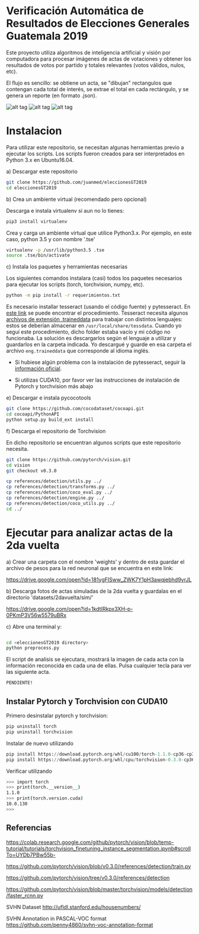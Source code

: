 # Verificación Automática de Resultados de Elecciones Generales Guatemala 2019

Este proyecto utiliza algoritmos de inteligencia artificial y visión por computadora para procesar imágenes de actas de votaciones y obtener los resultados de votos por partido y totales relevantes (votos válidos, nulos, etc).

El flujo es sencillo: se obtiene un acta, se "dibujan" rectangulos que contengan cada total de interés, se extrae el total en cada rectángulo, y se genera un reporte (en formato .json).

![alt tag](https://github.com/juanmed/eleccionesGT2019/blob/master/content/000102.jpg)
![alt tag](https://github.com/juanmed/eleccionesGT2019/blob/master/content/303_nocuadro.png)
![alt tag](https://github.com/juanmed/eleccionesGT2019/blob/master/content/7.png)


# Instalacion

Para utilizar este repositorio, se necesitan algunas herramientas previo a ejecutar los scripts. Los scripts fueron creados para ser interpretados en Python 3.x en Ubuntu16.04.


a) Descargar este repositorio

```bash
git clone https://github.com/juanmed/eleccionesGT2019
cd eleccionesGT2019
```

b) Crea un ambiente virtual (recomendado pero opcional)

Descarga e instala virtualenv si aun no lo tienes:

```bash
pip3 install virtualenv
```
Crea y carga un ambiente virtual que utilice Python3.x. Por ejemplo, en este caso, python 3.5 y con nombre '.tse'

```bash
virtualenv -p /usr/lib/python3.5 .tse
source .tse/bin/activate
```
c) Instala los paquetes y herramientas necesarias

Los siguientes comandos instalara (casi) todos los paquetes necesarios para ejecutar los scripts (torch, torchvision, numpy, etc).

```bash
python -m pip install -r requerimientos.txt
```

Es necesario installar tesseract (usando el código fuente) y pytesseract. En [este link](https://lengerrong.blogspot.com/2017/03/how-to-build-latest-tesseract-leptonica.html) se puede encontrar el procedimiento. Tesseract necesita algunos [archivos de extensión .traineddata](https://github.com/tesseract-ocr/tessdata) para trabajar con distintos lenguajes: estos se deberían almacenar en ```/usr/local/share/tessdata```. Cuando yo seguí este procedimiento, dicho folder estaba vacío y mi código no funcionaba. La solución es descargarlos según el lenguaje a utilizar y guardarlos en la carpeta indicada. Yo descargué y guarde en esa carpeta el archivo ```eng.traineddata``` que corresponde al idioma inglés.

* Si hubiese algún problema con la instalación de pytesseract, seguir la [información oficial](https://github.com/tesseract-ocr/tesseract/wiki).

* Si utilizas CUDA10, por favor ver las instrucciones de instalación de Pytorch y torchvision más abajo

e) Descargar e instala pycocotools

```bash
git clone https://github.com/cocodataset/cocoapi.git
cd cocoapi/PythonAPI
python setup.py build_ext install
```

f) Descarga el repositorio de Torchvision

En dicho repositorio se encuentran algunos scripts que este repositorio necesita.

```bash
git clone https://github.com/pytorch/vision.git
cd vision
git checkout v0.3.0

cp references/detection/utils.py ../
cp references/detection/transforms.py ../
cp references/detection/coco_eval.py ../
cp references/detection/engine.py ../
cp references/detection/coco_utils.py ../
cd ../
```
# Ejecutar para analizar actas de la 2da vuelta

a) Crear una carpeta con el nombre 'weights'  y dentro de esta guardar el archivo de pesos para la red neuronal que se encuentra en este link:

https://drive.google.com/open?id=181ygFISww_ZWK7Y1pH3awqjebhd9vrJL 

b) Descarga fotos de actas simuladas de la 2da vuelta y guardalas en el directorio 'datasets/2davuelta/sim/'

https://drive.google.com/open?id=1kdtIRkpx3XH-p-0PKmP3V56w5579uBRx

c) Abre una terminal y:

```bash

cd <eleccionesGT2019 directory>
python preprocess.py
```

El script de analisis se ejecutara, mostrará la imagen de cada acta con la información reconocida en cada una de ellas. Pulsa cualquier tecla para ver las siguiente acta. 


```bash
PENDIENTE!
```



## Instalar Pytorch y Torchvision con CUDA10

Primero desinstalar pytorch y torchvision:

```python
pip uninstall torch
pip uninstall torchvision
```

Instalar de nuevo utilizando

```python
pip install https://download.pytorch.org/whl/cu100/torch-1.1.0-cp36-cp36m-linux_x86_64.whl
pip install https://download.pytorch.org/whl/cpu/torchvision-0.3.0-cp36-cp36m-linux_x86_64.whl
```

Verificar utilizando

```bash
>>> import torch
>>> print(torch.__version__)
1.1.0
>>> print(torch.version.cuda)
10.0.130
>>> 
```


## Referencias

https://colab.research.google.com/github/pytorch/vision/blob/temp-tutorial/tutorials/torchvision_finetuning_instance_segmentation.ipynb#scrollTo=UYDb7PBw55b-

https://github.com/pytorch/vision/blob/v0.3.0/references/detection/train.py

https://github.com/pytorch/vision/tree/v0.3.0/references/detection

https://github.com/pytorch/vision/blob/master/torchvision/models/detection/faster_rcnn.py


SVHN Dataset
http://ufldl.stanford.edu/housenumbers/

SVHN Annotation in PASCAL-VOC format
https://github.com/penny4860/svhn-voc-annotation-format
